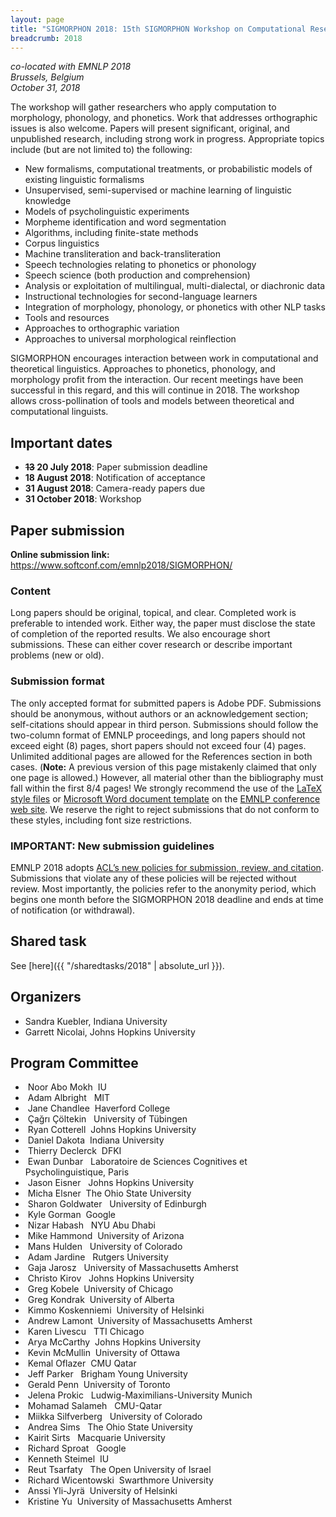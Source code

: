 ```yaml
---
layout: page
title: "SIGMORPHON 2018: 15th SIGMORPHON Workshop on Computational Research in Phonetics, Phonology, and Morphology"
breadcrumb: 2018
---
```


<p><i>
co-located with EMNLP 2018<br>
Brussels, Belgium<br>
October 31, 2018
</i></p>

The workshop will gather researchers who apply computation to morphology, phonology, and phonetics. Work that addresses orthographic issues is also welcome. Papers will present significant, original, and unpublished research, including strong work in progress. Appropriate topics include (but are not limited to) the following:

 - New formalisms, computational treatments, or probabilistic models of existing linguistic formalisms 
- Unsupervised, semi-supervised or machine learning of linguistic knowledge 
- Models of psycholinguistic experiments 
- Morpheme identification and word segmentation 
- Algorithms, including finite-state methods 
- Corpus linguistics 
- Machine transliteration and back-transliteration 
- Speech technologies relating to phonetics or phonology 
- Speech science (both production and comprehension) 
- Analysis or exploitation of multilingual, multi-dialectal, or diachronic data 
- Instructional technologies for second-language learners 
- Integration of morphology, phonology, or phonetics with other NLP tasks 
- Tools and resources 
- Approaches to orthographic variation
- Approaches to universal morphological reinflection

SIGMORPHON encourages interaction between work in computational and theoretical linguistics. Approaches to phonetics, phonology, and morphology profit from the interaction. Our recent meetings have been successful in this regard, and this will continue in 2018. The workshop allows cross-pollination of tools and models between theoretical and computational linguists.

## Important dates

- **<del>13</del> 20 July 2018**: Paper submission deadline
- **18 August 2018**: Notification of acceptance
- **31 August 2018**: Camera-ready papers due
- **31 October 2018**: Workshop

## Paper submission

**Online submission link:** <https://www.softconf.com/emnlp2018/SIGMORPHON/>

### Content

Long papers should be original, topical, and clear. Completed work is preferable to intended work. Either way, the paper must disclose the state of completion of the reported results. We also encourage short submissions. These can either cover research or describe important problems (new or old).

### Submission format

The only accepted format for submitted
papers is Adobe PDF. Submissions should be anonymous, without authors
or an acknowledgement section; self-citations should appear in third
person. Submissions should follow the two-column format of EMNLP 
proceedings, and long papers should not exceed eight (8) pages, short
papers should not exceed four (4) pages. Unlimited additional pages are
allowed for the References section in both cases. (**Note:** A previous version of this page mistakenly claimed that only one page is allowed.) However, all
material other than the bibliography must fall within the first 8/4
pages! We strongly recommend the use of the [LaTeX style files](http://emnlp2018.org/downloads/emnlp18-latex.zip) or
[Microsoft Word document template](http://emnlp2018.org/downloads/emnlp18-word.zip) on the [EMNLP 
conference web site](http://emnlp2018.org). We reserve the right to reject submissions that
do not conform to these styles, including font size restrictions.

### IMPORTANT: New submission guidelines

EMNLP 2018 adopts [ACL’s new policies for submission, review, and citation](https://www.aclweb.org/portal/content/new-policies-submission-review-and-citation). Submissions that violate any of these policies will be rejected without review. Most importantly, the policies refer to the anonymity period, which begins one month before the SIGMORPHON 2018 deadline and ends at time of notification (or withdrawal). 

## Shared task

See [here]({{ "/sharedtasks/2018" | absolute_url }}).


## Organizers

- Sandra Kuebler, Indiana University
- Garrett Nicolai, Johns Hopkins University

## Program Committee

-  Noor Abo Mokh  IU
-  Adam Albright   MIT
-  Jane Chandlee  Haverford College
-  Çağrı Çöltekin   University of Tübingen
-  Ryan Cotterell  Johns Hopkins University
-  Daniel Dakota  Indiana University
-  Thierry Declerck  DFKI
-  Ewan Dunbar   Laboratoire de Sciences Cognitives et Psycholinguistique, Paris
-  Jason Eisner   Johns Hopkins University
-  Micha Elsner  The Ohio State University
-  Sharon Goldwater   University of Edinburgh
-  Kyle Gorman  Google
-  Nizar Habash   NYU Abu Dhabi
-  Mike Hammond  University of Arizona
-  Mans Hulden   University of Colorado
-  Adam Jardine   Rutgers University
-  Gaja Jarosz   University of Massachusetts Amherst
-  Christo Kirov   Johns Hopkins University
-  Greg Kobele  University of Chicago
-  Greg Kondrak  University of Alberta
-  Kimmo Koskenniemi  University of Helsinki
-  Andrew Lamont  University of Massachusetts Amherst
-  Karen Livescu   TTI Chicago
-  Arya McCarthy  Johns Hopkins University
-  Kevin McMullin  University of Ottawa
-  Kemal Oflazer  CMU Qatar
-  Jeff Parker   Brigham Young University
-  Gerald Penn  University of Toronto
-  Jelena Prokic   Ludwig-Maximilians-University Munich
-  Mohamad Salameh   CMU-Qatar
-  Miikka Silfverberg   University of Colorado
-  Andrea Sims   The Ohio State University
-  Kairit Sirts   Macquarie University
-  Richard Sproat   Google
-  Kenneth Steimel  IU
-  Reut Tsarfaty   The Open University of Israel
-  Richard Wicentowski  Swarthmore University
-  Anssi Yli-Jyrä  University of Helsinki
-  Kristine Yu  University of Massachusetts Amherst
